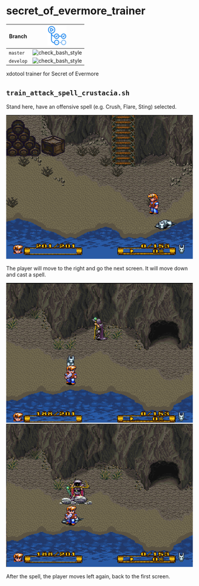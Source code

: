 # secret_of_evermore_trainer

| Branch    | [![GitHub Actions logo](GitHubActions.png)](https://github.com/richelbilderbeek/secret_of_evermore_trainer/actions)           
|-----------|-------------------------------------------------------------------------------------------------------------------------------------------
| `master`  | ![check_bash_style](https://github.com/richelbilderbeek/secret_of_evermore_trainer/workflows/check_bash_style/badge.svg?branch=master)    
| `develop` | ![check_bash_style](https://github.com/richelbilderbeek/secret_of_evermore_trainer/workflows/check_bash_style/badge.svg?branch=develop)   

xdotool trainer for Secret of Evermore


## `train_attack_spell_crustacia.sh`

Stand here, have an offensive spell (e.g. Crush, Flare, Sting) selected.

![](train_attack_spell_crustacia_1.png)

The player will move to the right and go the next screen.
It will move down and cast a spell.

![](train_attack_spell_crustacia_2.png)
![](train_attack_spell_crustacia_3.png)

After the spell, the player moves left again, back to the first screen.
